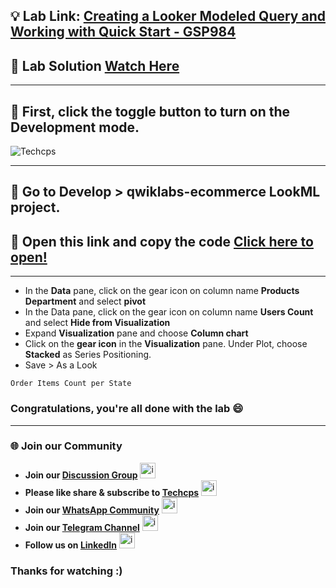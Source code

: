 
## 💡 Lab Link: [Creating a Looker Modeled Query and Working with Quick Start - GSP984](https://www.cloudskillsboost.google/focuses/22176?parent=catalog)

## 🚀 Lab Solution [Watch Here](https://youtu.be/_gJHxXt-mqw)

---

## 🚨 First, click the toggle button to turn on the Development mode.

![Techcps](https://github.com/Techcps/GSP-Short-Trick/assets/104138529/ef540cc4-e6ce-4e81-bf76-75c9ab00a42b)

---

## 🚨 Go to Develop > qwiklabs-ecommerce LookML project.

##  🚀 Open this link and copy the code [Click here to open!](https://github.com/Techcps/GSP/blob/main/Creating%20a%20Looker%20Modeled%20Query%20and%20Working%20with%20Quick%20Start/techcps984.md)

---

- In the **Data** pane, click on the gear icon on column name **Products Department** and select **pivot**
- In the Data pane, click on the gear icon on column name **Users Count** and select **Hide from Visualization**
- Expand **Visualization** pane and choose **Column chart**
- Click on the **gear icon** in the **Visualization** pane. Under Plot, choose **Stacked** as Series Positioning.
- Save > As a Look
```
Order Items Count per State
```

### Congratulations, you're all done with the lab 😄

---

### 🌐 Join our Community

- **Join our [Discussion Group](https://t.me/Techcpschat)** <img src="https://github.com/user-attachments/assets/a4a4b767-151c-461d-bca1-da6d4c0cd68a" alt="icon" width="25" height="25">
- **Please like share & subscribe to [Techcps](https://www.youtube.com/@techcps)** <img src="https://github.com/user-attachments/assets/6ee41001-c795-467c-8d96-06b56c246b9c" alt="icon" width="25" height="25">
- **Join our [WhatsApp Community](https://whatsapp.com/channel/0029Va9nne147XeIFkXYv71A)** <img src="https://github.com/user-attachments/assets/aa10b8b2-5424-40bc-8911-7969f29f6dae" alt="icon" width="25" height="25">
- **Join our [Telegram Channel](https://t.me/Techcps)** <img src="https://github.com/user-attachments/assets/a4a4b767-151c-461d-bca1-da6d4c0cd68a" alt="icon" width="25" height="25">
- **Follow us on [LinkedIn](https://www.linkedin.com/company/techcps/)** <img src="https://github.com/user-attachments/assets/b9da471b-2f46-4d39-bea9-acdb3b3a23b0" alt="icon" width="25" height="25">

### Thanks for watching :)
